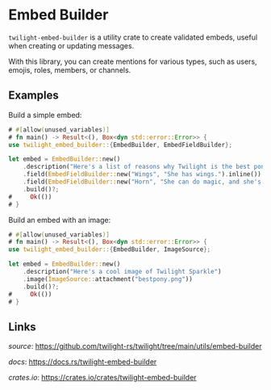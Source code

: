 # Embed Builder

`twilight-embed-builder` is a utility crate to create validated embeds, useful
when creating or updating messages.

With this library, you can create mentions for various types, such as users,
emojis, roles, members, or channels.

## Examples

Build a simple embed:

```rust
# #[allow(unused_variables)]
# fn main() -> Result<(), Box<dyn std::error::Error>> {
use twilight_embed_builder::{EmbedBuilder, EmbedFieldBuilder};

let embed = EmbedBuilder::new()
    .description("Here's a list of reasons why Twilight is the best pony:")
    .field(EmbedFieldBuilder::new("Wings", "She has wings.").inline())
    .field(EmbedFieldBuilder::new("Horn", "She can do magic, and she's really good at it.").inline())
    .build()?;
#     Ok(())
# }
```

Build an embed with an image:

```rust
# #[allow(unused_variables)]
# fn main() -> Result<(), Box<dyn std::error::Error>> {
use twilight_embed_builder::{EmbedBuilder, ImageSource};

let embed = EmbedBuilder::new()
    .description("Here's a cool image of Twilight Sparkle")
    .image(ImageSource::attachment("bestpony.png"))
    .build()?;
#     Ok(())
# }
```

## Links

*source*: <https://github.com/twilight-rs/twilight/tree/main/utils/embed-builder>

*docs*: <https://docs.rs/twilight-embed-builder>

*crates.io*: <https://crates.io/crates/twilight-embed-builder>
